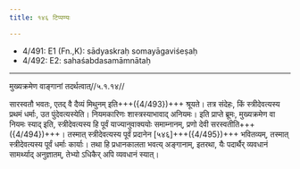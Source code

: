 ```yaml
---
title: १४६ टिप्पण्यः

---
```

- 4/491: E1 (Fn.,K): sādyaskraḥ somayāgaviśeṣaḥ
- 4/492: E2: sahaśabdasamāmnātaḥ

____________________________________________


मुख्यक्रमेण वाङ्गानां तदर्थत्वात्//५.१.१४//

सारस्वतौ भवतः, एतद् वै दैव्यं मिथुनम् इति+++({4/493})+++ श्रूयते। तत्र संदेहः, किं स्त्रीदेवत्यस्य प्रथमं धर्माः, उत पुंदेवत्यस्येति। नियमकारिणः शास्त्रस्याभावाद् अनियमः। इति प्राप्ते ब्रूमः, मुख्यक्रमेण वा नियमः स्याद् इति, स्त्रीदेवत्यस्य हि पूर्वं याज्यानुवाक्ययोः समाम्नानम्, प्रणो देवी सरस्वतीति+++({4/494})+++। तस्मात् स्त्रीदेवत्यस्य पूर्वं प्रदानेन [५४६]+++({4/495})+++ भवितव्यम्, तस्मात् स्त्रीदेवत्यस्य पूर्वं धर्माः कार्याः। तथा हि प्रधानकालता भवत्य् अङ्गानाम्, इतरथा, यैः पदार्थैर् व्यवधानं सामर्थ्याद् अनुज्ञातम्, तेभ्यो ऽधिकैर् अपि व्यवधानं स्यात्।

